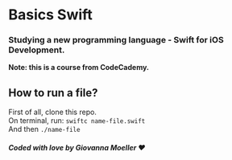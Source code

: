 # Basics Swift

### Studying a new programming language - Swift for iOS Development.
<b>Note: this is a course from CodeCademy.</b>

## How to run a file?
First of all, clone this repo. <br/>
On terminal, run: `swiftc name-file.swift` <br/> 
And then `./name-file` <br/>

##### Coded with love by Giovanna Moeller ♥️